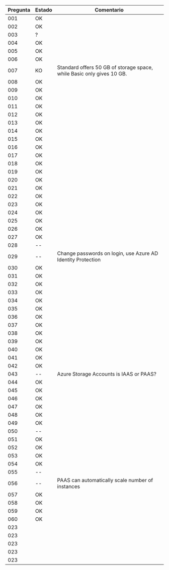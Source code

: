 | Pregunta   | Estado     | Comentario |
|------------|------------|------------|
| 001    | OK    |     |
| 002    | OK    |     |
| 003    | ?     |     |
| 004    | OK    |     |
| 005    | OK    |     |
| 006    | OK    |     |
| 007    | KO    | Standard offers 50 GB of storage space, while Basic only gives 10 GB.   |
| 008    | OK    |     |
| 009    | OK    |     |
| 010    | OK    |     |
| 011    | OK    |     |
| 012    | OK    |     |
| 013    | OK    |     |
| 014    | OK    |     |
| 015    | OK    |     |
| 016    | OK    |     |
| 017    | OK    |     |
| 018    | OK    |     |
| 019    | OK    |     |
| 020    | OK    |     |
| 021    | OK    |     |
| 022    | OK    |     |
| 023    | OK    |     |
| 024    | OK    |     |
| 025    | OK    |     |
| 026    | OK    |     |
| 027    | OK    |     |
| 028    | --    |     |
| 029    | --    | Change passwords on login, use Azure AD Identity Protection     |
| 030    | OK    |     |
| 031    | OK    |     |
| 032    | OK    |     |
| 033    | OK    |     |
| 034    | OK    |     |
| 035    | OK    |     |
| 036    | OK    |     |
| 037    | OK    |     |
| 038    | OK    |     |
| 039    | OK    |     |
| 040    | OK    |     |
| 041    | OK    |     |
| 042    | OK    |     |
| 043    | --    | Azure Storage Accounts is IAAS or PAAS?     |
| 044    | OK    |     |
| 045    | OK    |     |
| 046    | OK    |     |
| 047    | OK    |     |
| 048    | OK    |     |
| 049    | OK    |     |
| 050    | --    |     |
| 051    | OK    |     |
| 052    | OK    |     |
| 053    | OK    |     |
| 054    | OK    |     |
| 055    | --    |     |
| 056    | --    |PAAS can automatically scale number of instances     |
| 057    | OK    |     |
| 058    | OK    |     |
| 059    | OK    |     |
| 060    | OK    |     |
| 023    |     |     |
| 023    |     |     |
| 023    |     |     |
| 023    |     |     |
| 023    |     |     |





